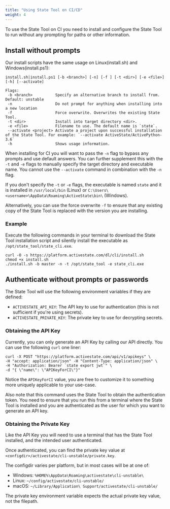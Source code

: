 ```yaml
---
title: "Using State Tool on CI/CD"
weight: 4
---
```


To use the State Tool on CI you need to install and configure the State Tool to run without any prompting for paths or other information.

## Install without prompts

Our install scripts have the same usage on Linux(install.sh) and Windows(install.ps1):

```text
install.sh|install.ps1 [-b <branch>] [-n] [-f ] [-t <dir>] [-e <file>] [-h] [--activate]

Flags:
 -b <branch>          Specify an alternative branch to install from. Default: unstable
 -n                   Do not prompt for anything when installing into a new location
 -f                   Force overwrite. Overwrites the existing State Tool.
 -t <dir>             Install into target directory <dir>.
 -e <file>            Filename to use. The default name is `state`.
 --activate <project> Activate a project upon successful installation of the State Tool. For example: `--activate ActiveState/ActivePython-3.6`
 -h                   Shows usage information.
```

When installing for CI you will want to pass the `-n` flag to bypass any prompts and use default answers. You can further 
supplement this with the `-t` and `-e` flags to manually specify the target directory and executable name. You cannot use the `--activate` command in combination with the `-n` flag.

If you don't specify the `-t` or `-e` flags, the executable is named `state` and it is installed in `/usr/local/bin` (Linux) or `C:\Users\<username>\AppData\Roaming\ActiveState\bin\` (Windows).

Alternatively, you can use the force overwrite `-f` to ensure that any existing copy of the State Tool is replaced with the version you are installing.

### Example

Execute the following commands in your terminal to download the State Tool installation script and silently install the executable as `/opt/state_tool/state_cli.exe`.

```text
curl -O -s https://platform.activestate.com/dl/cli/install.sh
chmod +x install.sh
./install.sh -b master -n -t /opt/state_tool -e state_cli.exe
```

## Authenticate without prompts or passwords

The State Tool will use the following environment variables if they are defined:

- `ACTIVESTATE_API_KEY`: The API key to use for authentication (this is not sufficient if you're using secrets).
- `ACTIVESTATE_PRIVATE_KEY`: The private key to use for decrypting secrets.

### Obtaining the API Key

Currently, you can only generate an API Key by calling our API directly. You can use the following `curl` one liner:

```text
curl -X POST "https://platform.activestate.com/api/v1/apikeys" \
-H "accept: application/json" -H "Content-Type: application/json" \
-H "Authorization: Bearer `state export jwt`" \
-d "{ \"name\": \"APIKeyForCI\"}"
```

Notice the `APIKeyForCI` value, you are free to customize it to something more uniquely applicable to your use-case.

Also note that this command uses the State Tool to obtain the authentication token. You need to ensure that you run this from a terminal where the State Tool is installed and you are authenticated as the user for which you want to generate an API key.

### Obtaining the Private Key

Like the API Key you will need to use a terminal that has the State Tool installed, and the intended user authenticated.

Once authenticated, you can find the private key value at `<configdir>/activestate/cli-unstable/private.key`.

The configdir varies per platform, but in most cases will be at one of:

 - Windows: `%HOME%\AppData\Roaming\activestate\cli-unstable\`
 - Linux: `~/config/activestate/cli-unstable/`
 - macOS: `~/Library/Application\ Support/activestate/cli-unstable/`

The private key environment variable expects the actual private key value, not the filepath.

